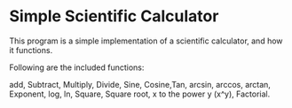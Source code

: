 
# Simple Scientific Calculator 

This program is a simple implementation of a scientific calculator, and how it functions.

Following are the included functions:

add, Subtract, Multiply, Divide, Sine, Cosine,Tan, arcsin, arccos, arctan, Exponent, log, ln, Square, Square root, x to the power y (x^y), Factorial.

